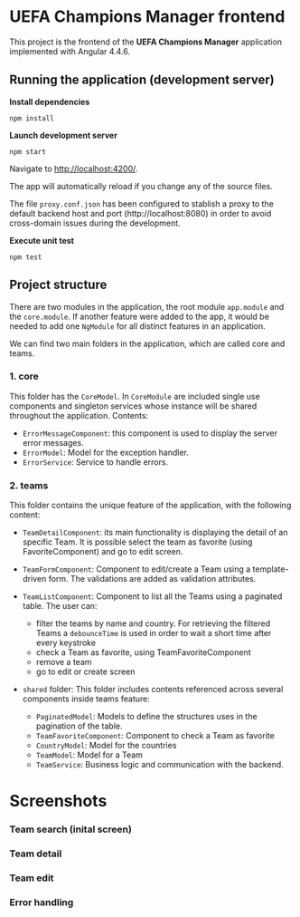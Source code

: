 # UEFA Champions Manager frontend

This project is the frontend of the **UEFA Champions Manager** application implemented with Angular 4.4.6. 

## Running the application (development server)

**Install dependencies**
```
npm install
```

**Launch development server**
```
npm start 
```
Navigate to [http://localhost:4200/](http://localhost:4200/). 

The app will automatically reload if you change any of the source files.

The file `proxy.conf.json` has been configured to stablish a proxy to the default backend host and port (http://localhost:8080) in order to avoid cross-domain issues during the development.

**Execute unit test**
```
npm test 
```

## Project structure

There are two modules in the application, the root module `app.module` and the `core.module`. If another feature were added  to the app, it would be needed to add one `NgModule` for all distinct features in an application.

We can find two main folders in the application, which are called core and teams.

### 1. core
This folder has the `CoreModel`. In `CoreModule` are included single use components and singleton services whose instance will be shared throughout the application. Contents:

* `ErrorMessageComponent`: this component is used to display the server error messages.
* `ErrorModel`:  Model for the exception handler.
* `ErrorService`: Service to handle errors.

### 2. teams

This folder contains the unique feature of the application, with the following content:

* `TeamDetailComponent`: its main functionality is displaying the detail of an specific Team. It is possible select the team as favorite (using FavoriteComponent) and go to edit screen.

* `TeamFormComponent`: Component to edit/create a Team using a template-driven form. The validations are added as validation attributes.

* `TeamListComponent`: Component to list all the Teams using a paginated table. The user can:
  - filter the teams by name and country. For retrieving the filtered Teams a `debounceTime` is used in order to wait a short time after every keystroke
  - check a Team as favorite, using TeamFavoriteComponent
  - remove a team
  - go to edit or create screen

* `shared` folder:  This folder includes contents referenced across several components inside teams feature:
  - `PaginatedModel`: Models to define the structures uses in the pagination of the table.
  - `TeamFavoriteComponent`: Component to check a Team as favorite
  - `CountryModel`: Model for the countries
  - `TeamModel`: Model for a Team
  - `TeamService`: Business logic and communication with the backend.

# Screenshots

### Team search (inital screen)

### Team detail

### Team edit

### Error handling

